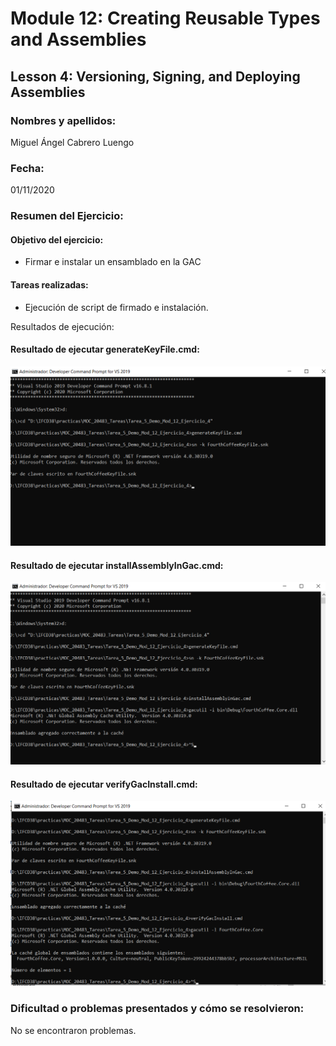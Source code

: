 ﻿# Module 12: Creating Reusable Types and Assemblies
## Lesson 4: Versioning, Signing, and Deploying Assemblies
### Nombres y apellidos:
Miguel Ángel Cabrero Luengo
### Fecha:
01/11/2020
### Resumen del Ejercicio:

#### Objetivo del ejercicio:
- Firmar e instalar un ensamblado en la GAC

#### Tareas realizadas:

- Ejecución de script de firmado e instalación.
 
Resultados de ejecución:

#### Resultado de ejecutar generateKeyFile.cmd:
<img src="img/01.png">

#### Resultado de ejecutar installAssemblyInGac.cmd:
<img src="img/02.png">

#### Resultado de ejecutar verifyGacInstall.cmd:
<img src="img/03.png">




### Dificultad o problemas presentados y cómo se resolvieron:
No se encontraron problemas.

